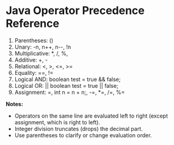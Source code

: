 # Java Operator Precedence Reference

1. Parentheses: ()
2. Unary: -n, n++, n--, !n
3. Multiplicative: *, /, %,
4. Additive: +, -
5. Relational: <, >, <=, >=
6. Equality: ==, !=
7. Logical AND: boolean test = true && false;
8. Logical OR: || boolean test = true || false;
9. Assignment: =, int n = n + n;, -=, *=, /=, %=

**Notes:**

- Operators on the same line are evaluated left to right (except assignment,
  which is right to left).
- Integer division truncates (drops) the decimal part.
- Use parentheses to clarify or change evaluation order.
